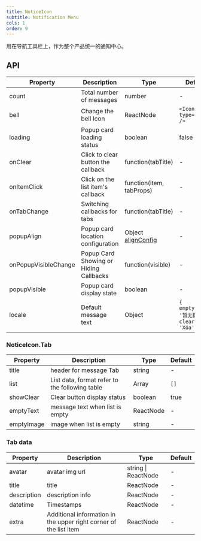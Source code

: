 ```yaml
---
title: NoticeIcon
subtitle: Notification Menu
cols: 1
order: 9
---
```


用在导航工具栏上，作为整个产品统一的通知中心。

## API

Property | Description | Type | Default
----|------|-----|------
count | Total number of messages | number | -
bell | Change the bell Icon | ReactNode | `<Icon type='bell' />`
loading | Popup card loading status | boolean | false
onClear | Click to clear button the callback  | function(tabTitle) | -
onItemClick | Click on the list item's callback | function(item, tabProps) | -
onTabChange | Switching callbacks for tabs | function(tabTitle) | -
popupAlign | Popup card location configuration | Object [alignConfig](https://github.com/yiminghe/dom-align#alignconfig-object-details) | -
onPopupVisibleChange | Popup Card Showing or Hiding Callbacks | function(visible) | -
popupVisible | Popup card display state | boolean | -
locale | Default message text | Object | `{ emptyText: '暂无数据', clear: 'Xóa' }`

### NoticeIcon.Tab

Property | Description | Type | Default
----|------|-----|------
title |  header for message Tab | string | -
list | List data, format refer to the following table | Array | `[]`
showClear | Clear button display status | boolean | true
emptyText |  message text when list is empty  | ReactNode | -
emptyImage | image  when list is empty  | string | -


### Tab data

Property | Description | Type | Default
----|------|-----|------
avatar | avatar img url  | string \| ReactNode | -
title | title | ReactNode | -
description | description info | ReactNode | -
datetime | Timestamps | ReactNode | -
extra |Additional information in the upper right corner of the list item | ReactNode | -
